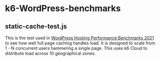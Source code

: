 # k6-WordPress-benchmarks

## static-cache-test.js 

This is the test used in [WordPress Hosting Performance Benchmarks 2021](https://wphostingbenchmarks.com/) to see how well full page caching handles load. It is designed to scale from 1 - N concurrent users hammering a single page. This uses k6 Cloud to distribute load across 10 geographical zones.
